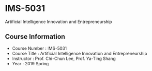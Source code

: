 # IMS-5031
Artificial Intelligence Innovation and Entrepreneurship

## Course Information
* Course Number : IMS-5031
* Course Title : Artificial Intelligence Innovation and Entrepreneurship
* Instructor : Prof. Chi-Chun Lee, Prof. Ya-Ting Shang
* Year : 2019 Spring
